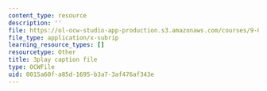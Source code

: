 ```yaml
---
content_type: resource
description: ''
file: https://ol-ocw-studio-app-production.s3.amazonaws.com/courses/9-00sc-introduction-to-psychology-fall-2011/0015a60fa85d1695b3a73af476af343e_SXzdOK_J-xE.srt
file_type: application/x-subrip
learning_resource_types: []
resourcetype: Other
title: 3play caption file
type: OCWFile
uid: 0015a60f-a85d-1695-b3a7-3af476af343e
---
```

